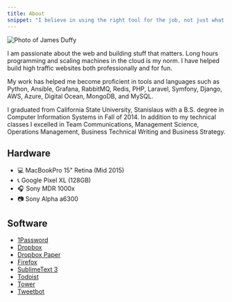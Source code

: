 ```yaml
---
title: About
snippet: "I believe in using the right tool for the job, not just what is trending. A great team will always outperform the individual and that is why I focus on elevating my team up and not just myself."
---
```


![Photo of James Duffy](/static/images/self-2.jpg)

I am passionate about the web and building stuff that matters. Long hours programming and scaling machines in the cloud is my norm. I have helped build high traffic websites both professionally and for fun.

My work has helped me become proficient in tools and languages such as Python, Ansible, Grafana, RabbitMQ, Redis, PHP, Laravel, Symfony, Django, AWS, Azure, Digital Ocean, MongoDB, and MySQL.

I graduated from California State University, Stanislaus with a B.S. degree in Computer Information Systems in Fall of 2014. In addition to my technical classes I excelled in Team Communications, Management Science, Operations Management, Business Technical Writing and Business Strategy.


## Hardware

- 💻 MacBookPro 15" Retina (Mid 2015)
- 📞 Google Pixel XL (128GB)
- 🎧 Sony MDR 1000x
- 📷 Sony Alpha a6300

## Software

- [1Password](https://1password.com/)
- [Dropbox](https://db.tt/bE7WFaSW)
- [Dropbox Paper](https://paper.dropbox.com/)
- [Firefox](https://www.mozilla.org/en-US/firefox/)
- [SublimeText 3](https://www.sublimetext.com/)
- [Todoist](https://todoist.com/premium)
- [Tower](https://www.git-tower.com/mac/)
- [Tweetbot](https://tapbots.com/tweetbot/mac/)
